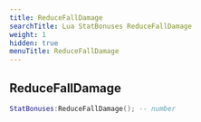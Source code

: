 ```yaml
---
title: ReduceFallDamage
searchTitle: Lua StatBonuses ReduceFallDamage
weight: 1
hidden: true
menuTitle: ReduceFallDamage
---
```

## ReduceFallDamage
```lua
StatBonuses:ReduceFallDamage(); -- number
```